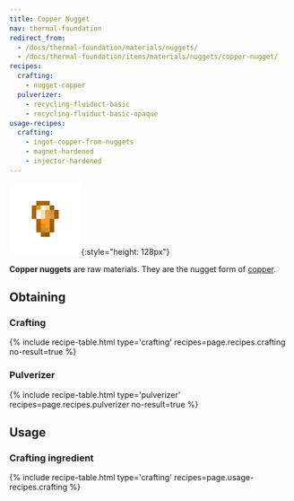 ```yaml
---
title: Copper Nugget
nav: thermal-foundation
redirect_from:
  - /docs/thermal-foundation/materials/nuggets/
  - /docs/thermal-foundation/items/materials/nuggets/copper-nugget/
recipes:
  crafting:
    - nugget-copper
  pulverizer:
    - recycling-fluiduct-basic
    - recycling-fluiduct-basic-opaque
usage-recipes:
  crafting:
    - ingot-copper-from-nuggets
    - magnet-hardened
    - injector-hardened
---
```


![Copper nugget](/assets/images/thermal-foundation/nugget-copper.png){:style="height: 128px"}


**Copper nuggets** are raw materials. They are the nugget form of
[copper](/docs/copper-ingot/).


Obtaining
---------

### Crafting
{% include recipe-table.html type='crafting' recipes=page.recipes.crafting no-result=true %}

### Pulverizer
{% include recipe-table.html type='pulverizer' recipes=page.recipes.pulverizer no-result=true %}


Usage
-----

### Crafting ingredient
{% include recipe-table.html type='crafting' recipes=page.usage-recipes.crafting %}
